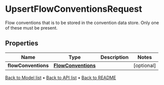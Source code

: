 

# UpsertFlowConventionsRequest

Flow conventions that is to be stored in the convention data store. Only one of these must be present.

## Properties

| Name | Type | Description | Notes |
|------------ | ------------- | ------------- | -------------|
|**flowConventions** | [**FlowConventions**](FlowConventions.md) |  |  [optional] |



[Back to Model list](../README.md#documentation-for-models) &#8226; [Back to API list](../README.md#documentation-for-api-endpoints) &#8226; [Back to README](../README.md)


